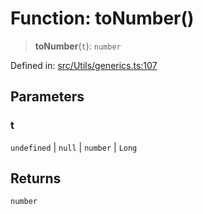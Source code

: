 # Function: toNumber()

> **toNumber**(`t`): `number`

Defined in: [src/Utils/generics.ts:107](https://github.com/Fokusdotid/Baileys/blob/86ad0f8078178c8586062ad3364a59e068f4b3b2/src/Utils/generics.ts#L107)

## Parameters

### t

`undefined` | `null` | `number` | `Long`

## Returns

`number`
